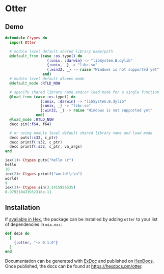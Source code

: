 # Otter
## Demo
```elixir
defmodule Ctypes do
  import Otter

  # module level default shared library name/path
  @default_from (case :os.type() do
                   {:unix, :darwin} -> "libSystem.B.dylib"
                   {:unix, _} -> "libc.so"
                   {:win32, _} -> raise "Windows is not supported yet"
                 end)
  # module level default dlopen mode
  @default_mode :RTLD_NOW

  # specify shared library name and/or load mode for a single function
  @load_from (case :os.type() do
                {:unix, :darwin} -> "libSystem.B.dylib"
                {:unix, _} -> "libc.so"
                {:win32, _} -> raise "Windows is not supported yet"
              end)
  @load_mode :RTLD_NOW
  decc sin(:f64, f64)

  # or using module level default shared library name and load mode
  decc puts(:s32, c_ptr)
  decc printf(:s32, c_ptr)
  decc printf(:s32, c_ptr, va_args)
end

iex(1)> Ctypes.puts("hello \r")
hello
10
iex(2)> Ctypes.printf("world!\r\n")
world!
9
iex(3)> Ctypes.sin(3.1415926535)
8.979318433952318e-11
```

## Installation

If [available in Hex](https://hex.pm/docs/publish), the package can be installed
by adding `otter` to your list of dependencies in `mix.exs`:

```elixir
def deps do
  [
    {:otter, "~> 0.1.0"}
  ]
end
```

Documentation can be generated with [ExDoc](https://github.com/elixir-lang/ex_doc)
and published on [HexDocs](https://hexdocs.pm). Once published, the docs can
be found at <https://hexdocs.pm/otter>.

